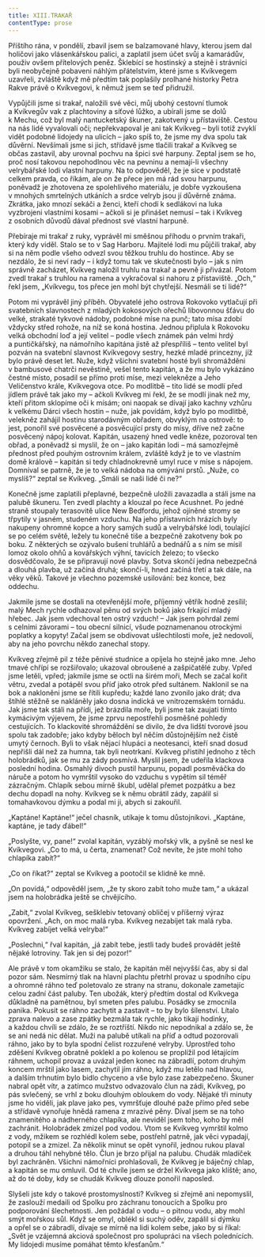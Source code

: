 ```yaml
---
title: XIII.TRAKAŘ
contentType: prose
---
```


Příštího rána, v pondělí, zbavil jsem se balzamované hlavy, kterou jsem dal holičovi jako vlásenkářskou palici, a zaplatil jsem účet svůj a kamarádův, použiv ovšem přítelových peněz. Šklebící se hostinský a stejně i strávníci byli neobyčejně pobaveni náhlým přátelstvím, které jsme s Kvíkvegem uzavřeli, zvláště když mě předtím tak poplašily prolhané historky Petra Rakve právě o Kvíkvegovi, k němuž jsem se teď přidružil.

Vypůjčili jsme si trakař, naložili své věci, můj ubohý cestovní tlumok a Kvíkvegův vak z plachtoviny a síťové lůžko, a ubírali jsme se dolů k Mechu, což byl malý nantucketský škuner, zakotvený u přístaviště. Cestou na nás lidé vyvalovali oči; nepřekvapoval je ani tak Kvíkveg – byli totiž zvyklí vidět podobné lidojedy na ulicích – jako spíš to, že jsme my dva spolu tak důvěrní. Nevšímali jsme si jich, střídavě jsme tlačili trakař a Kvíkveg se občas zastavil, aby urovnal pochvu na špici své harpuny. Zeptal jsem se ho, proč nosí takovou nepohodlnou věc na pevninu a nemají-li všechny velrybářské lodi vlastní harpuny. Na to odpověděl, že je sice v podstatě celkem pravda, co říkám, ale on že přece jen má rád svou harpunu, poněvadž je zhotovena ze spolehlivého materiálu, je dobře vyzkoušena v mnohých smrtelných utkáních a srdce velryb jsou jí důvěrně známa. Zkrátka, jako mnozí sekáči a ženci, kteří chodí k sedlákovi na luka vyzbrojeni vlastními kosami – ačkoli si je přinášet nemusí – tak i Kvíkveg z osobních důvodů dával přednost své vlastní harpuně.

Přebíraje mi trakař z ruky, vyprávěl mi směšnou příhodu o prvním trakaři, který kdy viděl. Stalo se to v Sag Harboru. Majitelé lodi mu půjčili trakař, aby si na něm podle všeho odvezl svou těžkou truhlu do hostince. Aby se nezdálo, že si neví rady – i když tomu tak ve skutečnosti bylo – jak s ním správně zacházet, Kvíkveg naložil truhlu na trakař a pevně ji přivázal. Potom zvedl trakař s truhlou na ramena a vykračoval si nahoru z přístaviště. „Och,“ řekl jsem, „Kvíkvegu, tos přece jen mohl být chytřejší. Nesmáli se ti lidé?“

Potom mi vyprávěl jiný příběh. Obyvatelé jeho ostrova Rokovoko vytlačují při svatebních slavnostech z mladých kokosových ořechů libovonnou šťávu do velké, strakaté tykvové nádoby, podobné míse na punč; tato mísa zdobí vždycky střed rohože, na níž se koná hostina. Jednou připlula k Rokovoku velká obchodní loď a její velitel – podle všech známek pán velmi hrdý a puntičkářský, na námořního kapitána jistě až přespříliš – tento velitel byl pozván na svatební slavnost Kvíkvegovy sestry, hezké mladé princezny, jíž bylo právě deset let. Nuže, když všichni svatební hosté byli shromážděni v bambusové chatrči nevěstině, vešel tento kapitán, a že mu bylo vykázáno čestné místo, posadil se přímo proti míse, mezi velekněze a Jeho Veličenstvo krále, Kvíkvegova otce. Po modlitbě – tito lidé se modlí před jídlem právě tak jako my – ačkoli Kvíkveg mi řekl, že se modlí jinak než my, kteří přitom sklopíme oči k mísám; oni naopak se dívají jako kachny vzhůru k velkému Dárci všech hostin – nuže, jak povídám, když bylo po modlitbě, velekněz zahájil hostinu starodávným obřadem, obvyklým na ostrově: to jest, ponořil své posvěcené a posvěcující prsty do mísy, dříve než začne posvěcený nápoj kolovat. Kapitán, usazený hned vedle kněze, pozoroval ten obřad, a poněvadž si myslil, že on – jako kapitán lodi – má samozřejmě přednost před pouhým ostrovním králem, zvláště když je to ve vlastním domě králově – kapitán si tedy chladnokrevně umyl ruce v míse s nápojem. Domníval se patrně, že je to velká nádoba na omývání prstů. „Nuže, co myslíš?“ zeptal se Kvíkveg. „Smáli se naši lidé či ne?“

Konečně jsme zaplatili přeplavné, bezpečně uložili zavazadla a stáli jsme na palubě škuneru. Ten zvedl plachty a klouzal po řece Acushnet. Po jedné straně stoupaly terasovitě ulice New Bedfordu, jehož ojíněné stromy se třpytily v jasném, studeném vzduchu. Na jeho přístavních hrázích byly nakupeny ohromné kopce a hory samých sudů a velrybářské lodi, toulající se po celém světě, ležely tu konečně tiše a bezpečně zakotveny bok po boku. Z některých se ozývalo bušení truhlářů a bednářů a s ním se mísil lomoz okolo ohňů a kovářských výhní, tavících železo; to všecko dosvědčovalo, že se připravují nové plavby. Sotva skončí jedna nebezpečná a dlouhá plavba, už začíná druhá; skončí-li, hned začíná třetí a tak dále, na věky věků. Takové je všechno pozemské usilování: bez konce, bez oddechu.

Jakmile jsme se dostali na otevřenější moře, příjemný větřík hodně zesílil; malý Mech rychle odhazoval pěnu od svých boků jako frkající mladý hřebec. Jak jsem vdechoval ten ostrý vzduch! – Jak jsem pohrdal zemí s celními závorami – tou obecní silnicí, všude poznamenanou otrockými poplatky a kopyty! Začal jsem se obdivovat ušlechtilosti moře, jež nedovolí, aby na jeho povrchu někdo zanechal stopy.

Kvíkveg zřejmě pil z téže pěnivé studnice a opíjela ho stejně jako mne. Jeho tmavé chřípí se rozšiřovalo; ukazoval obroušené a zašpičatělé zuby. Vpřed jsme letěli, vpřed; jakmile jsme se octli na širém moři, Mech se začal kořit větru, zvedal a potápěl svou příď jako otrok před sultánem. Naklonil se na bok a nakloněni jsme se řítili kupředu; každé lano zvonilo jako drát; dva štíhlé stěžně se nakláněly jako dosna indická ve vnitrozemském tornádu. Jak jsme tak stáli na přídi, jež brázdila moře, byli jsme tak zaujati tímto kymácivým výjevem, že jsme zprvu nepostřehli posměšné pohledy cestujících. To klackovité shromáždění se divilo, že dva lidští tvorové jsou spolu tak zadobře; jako kdyby běloch byl něčím důstojnějším než čistě umytý černoch. Byli to však nějací hlupáci a neotesanci, kteří snad dosud nepřišli dál než za humna, tak byli neotrkaní. Kvíkveg přistihl jednoho z těch holobrádků, jak se mu za zády posmívá. Myslil jsem, že udeřila klackova poslední hodina. Osmahlý divoch pustil harpunu, popadl posměváčka do náruče a potom ho vymrštil vysoko do vzduchu s vypětím sil téměř zázračným. Chlapík sebou mírně škubl, udělal přemet pozpátku a bez dechu dopadl na nohy. Kvíkveg se k němu obrátil zády, zapálil si tomahavkovou dýmku a podal mi ji, abych si zakouřil.

„Kaptáne! Kaptáne!“ ječel chasník, utíkaje k tomu důstojníkovi. „Kaptáne, kaptáne, je tady ďábel!“

„Poslyšte, vy, pane!“ zvolal kapitán, vyzáblý mořský vlk, a pyšně se nesl ke Kvíkvegovi. „Co to má, u čerta, znamenat? Což nevíte, že jste mohl toho chlapíka zabít?“

„Co on říkat?“ zeptal se Kvíkveg a pootočil se klidně ke mně.

„On povídá,“ odpověděl jsem, „že ty skoro zabít toho muže tam,“ a ukázal jsem na holobrádka ještě se chvějícího.

„Zabít,“ zvolal Kvíkveg, sešklebiv tetovaný obličej v příšerný výraz opovržení. „Ach, on moc malá ryba. Kvíkveg nezabíjet tak malá ryba. Kvíkveg zabíjet velká velryba!“

„Poslechni,“ řval kapitán, „já zabít tebe, jestli tady budeš provádět ještě nějaké lotroviny. Tak jen si dej pozor!“

Ale právě v tom okamžiku se stalo, že kapitán měl nejvyšší čas, aby si dal pozor sám. Nesmírný tlak na hlavní plachtu přetrhl provaz u spodního cípu a ohromné ráhno teď poletovalo ze strany na stranu, dokonale zametajíc celou zadní část paluby. Ten ubožák, který předtím dostal od Kvíkvega důkladně na pamětnou, byl smeten přes palubu. Posádky se zmocnila panika. Pokusit se ráhno zachytit a zastavit – to by bylo šílenství. Lítalo zprava nalevo a zase zpátky bezmála tak rychle, jako tikají hodinky, a každou chvíli se zdálo, že se roztříští. Nikdo nic nepodnikal a zdálo se, že se ani nedá nic dělat. Muži na palubě utíkali na příď a odtud pozorovali ráhno, jako by to byla spodní čelist rozzuřené velryby. Uprostřed toho zděšení Kvíkveg obratně poklekl a po kolenou se proplížil pod létajícím ráhnem, uchopil provaz a uvázal jeden konec na zábradlí, potom druhým koncem mrštil jako lasem, zachytil jím ráhno, když mu letělo nad hlavou, a dalším trhnutím bylo bidlo chyceno a vše bylo zase zabezpečeno. Škuner nabral opět vítr, a zatímco mužstvo odvazovalo člun na zádi, Kvíkveg, po pás svlečený, se vrhl z boku dlouhým obloukem do vody. Nějaké tři minuty jsme ho viděli, jak plave jako pes, vymršťuje dlouhé paže přímo před sebe a střídavě vynořuje hnědá ramena z mrazivé pěny. Díval jsem se na toho znamenitého a nádherného chlapíka, ale neviděl jsem toho, koho by měl zachránit. Holobrádek zmizel pod vodou. Vtom se Kvíkveg vymrštil kolmo z vody, mžikem se rozhlédl kolem sebe, postřehl patrně, jak věci vypadají, potopil se a zmizel. Za několik minut se opět vynořil, jednou rukou plaval a druhou táhl nehybné tělo. Člun je brzo přijal na palubu. Chudák mladíček byl zachráněn. Všichni námořníci prohlašovali, že Kvíkveg je báječný chlap, a kapitán se mu omluvil. Od té chvíle jsem se držel Kvíkvega jako klíště; ano, až do té doby, kdy se chudák Kvíkveg dlouze ponořil naposled.

Slyšeli jste kdy o takové prostomyslnosti? Kvíkveg si zřejmě ani nepomyslil, že zaslouží medaili od Spolku pro záchranu tonoucích a Spolku pro podporování šlechetnosti. Jen požádal o vodu – o pitnou vodu, aby mohl smýt mořskou sůl. Když se omyl, oblékl si suchý oděv, zapálil si dýmku a opřel se o zábradlí, dívaje se mírně na lidi kolem sebe, jako by si říkal: „Svět je vzájemná akciová společnost pro spolupráci na všech polednících. My lidojedi musíme pomáhat těmto křesťanům.“
